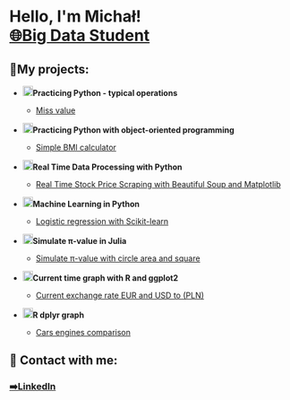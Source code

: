 <h1>Hello, I'm Michał! <br/><a href="https://mwy-dev.github.io/">🌐Big Data Student</a>

<h2>🔭My projects:</h2>

- <b><img src="https://cdn3.iconfinder.com/data/icons/logos-and-brands-adobe/512/267_Python-512.png" height="18"/>Practicing Python - typical operations</b>
  - [Miss value](https://github.com/mwy-dev/python-practicing)
  
- <b><img src="https://cdn3.iconfinder.com/data/icons/logos-and-brands-adobe/512/267_Python-512.png" height="18"/>Practicing Python with object-oriented programming</b>
  - [Simple BMI calculator](https://github.com/mwy-dev/python-oop)
  
- <b><img src="https://cdn3.iconfinder.com/data/icons/logos-and-brands-adobe/512/267_Python-512.png" height="18"/>Real Time Data Processing with Python</b>
  - [Real Time Stock Price Scraping with Beautiful Soup and Matplotlib](https://github.com/mwy-dev/real-time)
  
- <b><img src="https://cdn3.iconfinder.com/data/icons/logos-and-brands-adobe/512/267_Python-512.png" height="18"/>Machine Learning in Python</b>
  - [Logistic regression with Scikit-learn]( https://github.com/mwy-dev/scikit)

- <b><img src="https://raw.githubusercontent.com/JuliaLang/julia/master/doc/src/assets/julia.ico" height="18"/>Simulate π-value in Julia</b>
  - [Simulate π-value with circle area and square]( https://github.com/mwy-dev/scikit)
  
- <b><img src="https://cdn.icon-icons.com/icons2/2699/PNG/512/r_project_official_logo_icon_170811.png" height="18"/>Current time graph with R and ggplot2</b>
  - [Current exchange rate EUR and USD to (PLN) ](https://github.com/mwy-dev/r-graph)
  
- <b><img src="https://cdn.icon-icons.com/icons2/2699/PNG/512/r_project_official_logo_icon_170811.png" height="18"/>R dplyr graph</b>
  - [Cars engines comparison](https://github.com/mwy-dev/r-dplyr)
 
<h2> 🤳 Contact with me:</h2>
<h3><a href="https://www.linkedin.com/in/micha%C5%82-wysocki-498884226/">➡️LinkedIn</a></h3>

<!--
**mwy-dev/codes** is a ✨ _special_ ✨ repository because its `README.md` (this file) appears on your GitHub profile.
